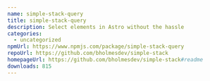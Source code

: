 ```yaml
---
name: simple-stack-query
title: simple-stack-query
description: Select elements in Astro without the hassle
categories:
  - uncategorized
npmUrl: https://www.npmjs.com/package/simple-stack-query
repoUrl: https://github.com/bholmesdev/simple-stack
homepageUrl: https://github.com/bholmesdev/simple-stack#readme
downloads: 815
---
```

